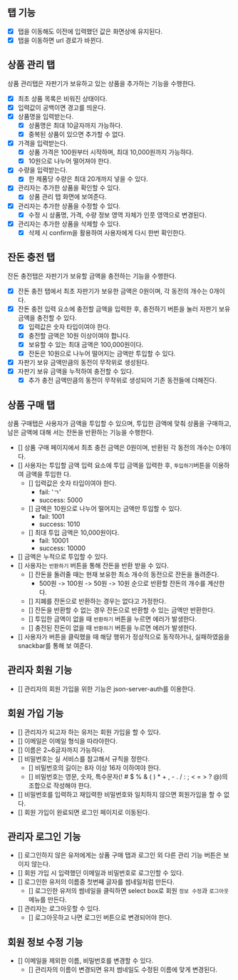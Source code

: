 ## 탭 기능

- [x] 탭을 이동해도 이전에 입력했던 값은 화면상에 유지된다.
- [x] 탭을 이동하면 url 경로가 바뀐다.

## 상품 관리 탭

상품 관리탭은 자판기가 보유하고 있는 상품을 추가하는 기능을 수행한다.

- [x] 최초 상품 목록은 비워진 상태이다.
- [x] 입력값이 공백이면 경고를 띄운다.
- [x] 상품명을 입력받는다.
  - [x] 상품명은 최대 10글자까지 가능하다.
  - [x] 중복된 상품이 있으면 추가할 수 없다.
- [x] 가격을 입력받는다.
  - [x] 상품 가격은 100원부터 시작하며, 최대 10,000원까지 가능하다.
  - [x] 10원으로 나누어 떨어져야 한다.
- [x] 수량을 입력받는다.
  - [x] 한 제품당 수량은 최대 20개까지 넣을 수 있다.
- [x] 관리자는 추가한 상품을 확인할 수 있다.
  - [x] 상품 관리 탭 화면에 보여준다.
- [x] 관리자는 추가한 상품을 수정할 수 있다.
  - [x] 수정 시 상품명, 가격, 수량 정보 영역 자체가 인풋 영역으로 변경된다.
- [x] 관리자는 추가한 상품을 삭제할 수 있다.
  - [x] 삭제 시 confirm을 활용하여 사용자에게 다시 한번 확인한다.

## 잔돈 충전 탭

잔돈 충전탭은 자판기가 보유할 금액을 충전하는 기능을 수행한다.

- [x] 잔돈 충전 탭에서 최초 자판기가 보유한 금액은 0원이며, 각 동전의 개수는 0개이다.
- [x] 잔돈 충전 입력 요소에 충전할 금액을 입력한 후, 충전하기 버튼을 눌러 자판기 보유 금액을 충전할
      수 있다.
  - [x] 입력값은 숫자 타입이여야 한다.
  - [x] 충전할 금액은 10원 이상이여야 합니다.
  - [x] 보유할 수 있는 최대 금액은 100,000원이다.
  - [x] 잔돈은 10원으로 나누어 떨어지는 금액만 투입할 수 있다.
- [x] 자판기 보유 금액만큼의 동전이 무작위로 생성된다.
- [x] 자판기 보유 금액을 누적하여 충전할 수 있다.
  - [x] 추가 충전 금액만큼의 동전이 무작위로 생성되어 기존 동전들에 더해진다.

## 상품 구매 탭

상품 구매탭은 사용자가 금액을 투입할 수 있으며, 투입한 금액에 맞춰 상품을 구매하고, 남은 금액에 대해
서는 잔돈을 반환하는 기능을 수행한다.

- [] 상품 구매 페이지에서 최초 충전 금액은 0원이며, 반환된 각 동전의 개수는 0개이다.
- [] 사용자는 투입할 금액 입력 요소에 투입 금액을 입력한 후, `투입하기`버튼을 이용하여 금액을 투입한
  다.
  - [] 입력값은 숫자 타입이여야 한다.
    - fail: 'ㄱ'
    - success: 5000
  - [] 금액은 10원으로 나누어 떨어지는 금액만 투입할 수 있다.
    - fail: 1001
    - success: 1010
  - [] 최대 투입 금액은 10,000원이다.
    - fail: 10001
    - success: 10000
- [] 금액은 누적으로 투입할 수 있다.
- [] 사용자는 `반환하기` 버튼을 통해 잔돈을 반환 받을 수 있다.
  - [] 잔돈을 돌려줄 때는 현재 보유한 최소 개수의 동전으로 잔돈을 돌려준다.
    - 500원 -> 100원 -> 50원 -> 10원 순으로 반환할 잔돈의 개수를 계산한다.
  - [] 지폐를 잔돈으로 반환하는 경우는 없다고 가정한다.
  - [] 잔돈을 반환할 수 없는 경우 잔돈으로 반환할 수 있는 금액만 반환한다.
  - [] 투입한 금액이 없을 때 `반환하기` 버튼을 누르면 에러가 발생한다.
  - [] 충전된 잔돈이 없을 때 `반환하기` 버튼을 누르면 에러가 발생한다.
- [] 사용자가 버튼을 클릭했을 때 해당 행위가 정상적으로 동작하거나, 실패하였음을 snackbar를 통해 보
  여준다.

## 관리자 회원 기능

- [] 관리자의 회원 가입을 위한 기능은 json-server-auth를 이용한다.

## 회원 가입 기능

- [] 관리자가 되고자 하는 유저는 회원 가입을 할 수 있다.
- [] 이메일은 이메일 형식을 따라야한다.
- [] 이름은 2~6글자까지 가능하다.
- [] 비밀번호는 실 서비스를 참고해서 규칙을 정한다.
  - [] 비밀번호의 길이는 8자 이상 16자 이하여야 한다.
  - [] 비밀번호는 영문, 숫자, 특수문자(! # $ % & ( ) \* + , - . / : ; < = > ? @)의 조합으로 작성해야
    한다.
- [] 비밀번호를 입력하고 재입력한 비밀번호와 일치하지 않으면 회원가입을 할 수 없다.
- [] 회원 가입이 완료되면 로그인 페이지로 이동된다.

## 관리자 로그인 기능

- [] 로그인하지 않은 유저에게는 상품 구매 탭과 로그인 외 다른 관리 기능 버튼은 보이지 않는다.
- [] 회원 가입 시 입력했던 이메일과 비밀번호로 로그인할 수 있다.
- [] 로그인한 유저의 이름중 첫번째 글자를 썸네일처럼 만든다.
  - [] 로그인한 유저의 썸네일을 클릭하면 select box로 회원 `정보 수정`과 `로그아웃` 메뉴를 만든다.
- [] 관리자는 로그아웃할 수 있다.
  - [] 로그아웃하고 나면 로그인 버튼으로 변경되어야 한다.

## 회원 정보 수정 기능

- [] 이메일을 제외한 이름, 비밀번호를 변경할 수 있다.
  - [] 관리자의 이름이 변경되면 유저 썸네일도 수정된 이름에 맞게 변경된다.
